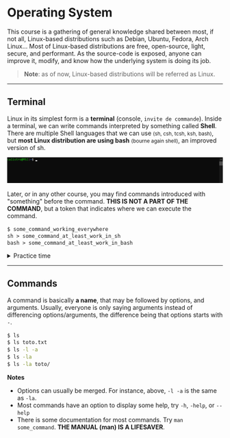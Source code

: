 # Operating System

This course is a gathering of general knowledge shared between most, if not all, Linux-based distributions such as Debian, Ubuntu, Fedora, Arch Linux... Most of Linux-based distributions are free, open-source, light, secure, and performant. As the source-code is exposed, anyone can improve it, modify, and know how the underlying system is doing its job.

> **Note**: as of now, Linux-based distributions will be referred as Linux.

<hr class="sl">

## Terminal

Linux in its simplest form is a **terminal** (console, `invite de commande`). Inside a terminal, we can write commands interpreted by something called **Shell**. There are multiple Shell languages that we can use <small>(sh, csh, tcsh, ksh, bash)</small>, but **most Linux distribution are using bash** <small>(bourne again shell)</small>, an improved version of sh.

![Linux: Terminal](_images/terminal.png)

Later, or in any other course, you may find commands introduced with "something" before the command. **THIS IS NOT A PART OF THE COMMAND**, but a token that indicates where we can execute the command.

```shell
$ some_command_working_everywhere
sh > some_command_at_least_work_in_sh
bash > some_command_at_least_work_in_bash
```

<details class="details-e">
<summary>Practice time</summary>

* Open a terminal
  * Look for "Terminal" in your application
  * Or, use `CTRL+SHIFT+T`
</details>

<hr class="sr">

## Commands

A command is basically **a name**, that may be followed by options, and arguments. Usually, everyone is only saying arguments instead of differencing options/arguments, the difference being that options starts with `-`.

```bash
$ ls
$ ls toto.txt
$ ls -l -a
$ ls -la
$ ls -la toto/
```

**Notes**

* Options can usually be merged. For instance, above, `-l -a` is the same as `-la`.
* Most commands have an option to display some help, try `-h`, `-help`, or `--help`
* There is some documentation for most commands. Try `man some_command`. **THE MANUAL (man) IS A LIFESAVER**.